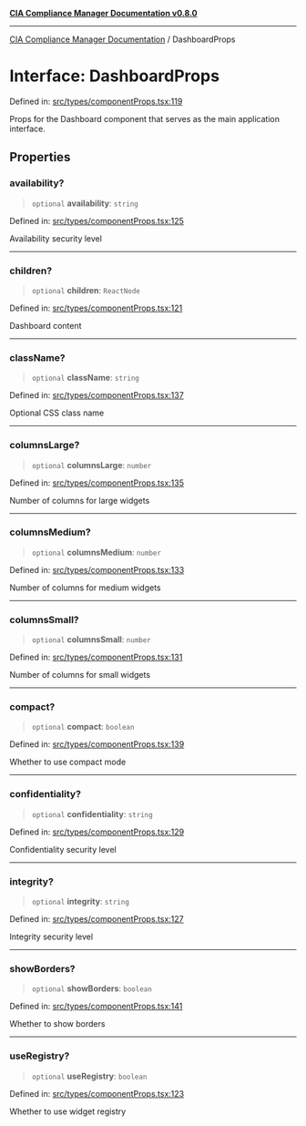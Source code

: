 [**CIA Compliance Manager Documentation v0.8.0**](../README.md)

***

[CIA Compliance Manager Documentation](../globals.md) / DashboardProps

# Interface: DashboardProps

Defined in: [src/types/componentProps.tsx:119](https://github.com/Hack23/cia-compliance-manager/blob/78912779fad2796d4afcf9e0a863cca80a66b25f/src/types/componentProps.tsx#L119)

Props for the Dashboard component that serves as the main application interface.

## Properties

### availability?

> `optional` **availability**: `string`

Defined in: [src/types/componentProps.tsx:125](https://github.com/Hack23/cia-compliance-manager/blob/78912779fad2796d4afcf9e0a863cca80a66b25f/src/types/componentProps.tsx#L125)

Availability security level

***

### children?

> `optional` **children**: `ReactNode`

Defined in: [src/types/componentProps.tsx:121](https://github.com/Hack23/cia-compliance-manager/blob/78912779fad2796d4afcf9e0a863cca80a66b25f/src/types/componentProps.tsx#L121)

Dashboard content

***

### className?

> `optional` **className**: `string`

Defined in: [src/types/componentProps.tsx:137](https://github.com/Hack23/cia-compliance-manager/blob/78912779fad2796d4afcf9e0a863cca80a66b25f/src/types/componentProps.tsx#L137)

Optional CSS class name

***

### columnsLarge?

> `optional` **columnsLarge**: `number`

Defined in: [src/types/componentProps.tsx:135](https://github.com/Hack23/cia-compliance-manager/blob/78912779fad2796d4afcf9e0a863cca80a66b25f/src/types/componentProps.tsx#L135)

Number of columns for large widgets

***

### columnsMedium?

> `optional` **columnsMedium**: `number`

Defined in: [src/types/componentProps.tsx:133](https://github.com/Hack23/cia-compliance-manager/blob/78912779fad2796d4afcf9e0a863cca80a66b25f/src/types/componentProps.tsx#L133)

Number of columns for medium widgets

***

### columnsSmall?

> `optional` **columnsSmall**: `number`

Defined in: [src/types/componentProps.tsx:131](https://github.com/Hack23/cia-compliance-manager/blob/78912779fad2796d4afcf9e0a863cca80a66b25f/src/types/componentProps.tsx#L131)

Number of columns for small widgets

***

### compact?

> `optional` **compact**: `boolean`

Defined in: [src/types/componentProps.tsx:139](https://github.com/Hack23/cia-compliance-manager/blob/78912779fad2796d4afcf9e0a863cca80a66b25f/src/types/componentProps.tsx#L139)

Whether to use compact mode

***

### confidentiality?

> `optional` **confidentiality**: `string`

Defined in: [src/types/componentProps.tsx:129](https://github.com/Hack23/cia-compliance-manager/blob/78912779fad2796d4afcf9e0a863cca80a66b25f/src/types/componentProps.tsx#L129)

Confidentiality security level

***

### integrity?

> `optional` **integrity**: `string`

Defined in: [src/types/componentProps.tsx:127](https://github.com/Hack23/cia-compliance-manager/blob/78912779fad2796d4afcf9e0a863cca80a66b25f/src/types/componentProps.tsx#L127)

Integrity security level

***

### showBorders?

> `optional` **showBorders**: `boolean`

Defined in: [src/types/componentProps.tsx:141](https://github.com/Hack23/cia-compliance-manager/blob/78912779fad2796d4afcf9e0a863cca80a66b25f/src/types/componentProps.tsx#L141)

Whether to show borders

***

### useRegistry?

> `optional` **useRegistry**: `boolean`

Defined in: [src/types/componentProps.tsx:123](https://github.com/Hack23/cia-compliance-manager/blob/78912779fad2796d4afcf9e0a863cca80a66b25f/src/types/componentProps.tsx#L123)

Whether to use widget registry
